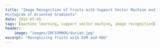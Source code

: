 ```yaml
---
title: "Image Recognition of Fruits with Support Vector Machine and
Histogram of Oriented Gradients"
date: 2018-05-05
tags: [machine learning, support vector machine, image recognition]
header:
    image: "images/IRCSVMHOG/durian.jpg"
excerpt: "Recognizing fruits with SVM and HOG"
---
```

